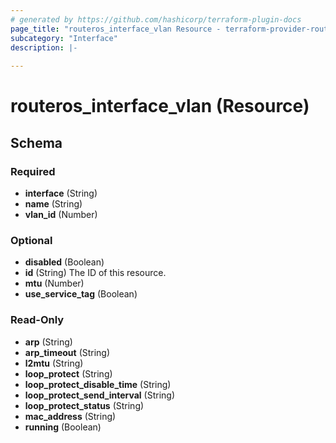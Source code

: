 ```yaml
---
# generated by https://github.com/hashicorp/terraform-plugin-docs
page_title: "routeros_interface_vlan Resource - terraform-provider-routeros"
subcategory: "Interface"
description: |-
  
---
```


# routeros_interface_vlan (Resource)





<!-- schema generated by tfplugindocs -->
## Schema

### Required

- **interface** (String)
- **name** (String)
- **vlan_id** (Number)

### Optional

- **disabled** (Boolean)
- **id** (String) The ID of this resource.
- **mtu** (Number)
- **use_service_tag** (Boolean)

### Read-Only

- **arp** (String)
- **arp_timeout** (String)
- **l2mtu** (String)
- **loop_protect** (String)
- **loop_protect_disable_time** (String)
- **loop_protect_send_interval** (String)
- **loop_protect_status** (String)
- **mac_address** (String)
- **running** (Boolean)



